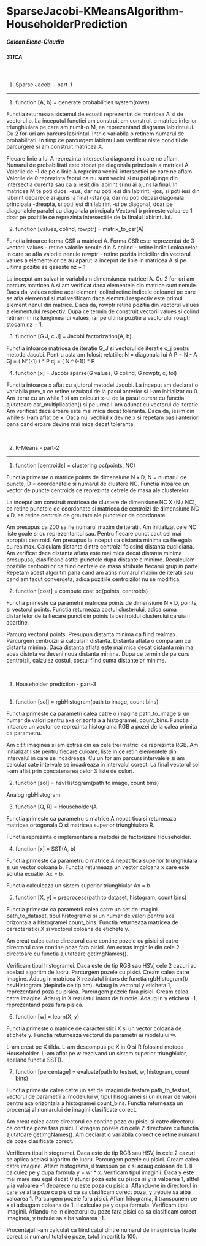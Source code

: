 # SparseJacobi-KMeansAlgorithm-HouseholderPrediction

##### Calcan Elena-Claudia <br/>
##### 311CA

<br/>

1. Sparse Jacobi - part-1
-------------------------------------------------------------------------------

1. function [A, b] = generate probabilities system(rows) 

Functia returneaza sistemul de ecuatii reprezentat de matricea A si de vectorul
b.
La inceputul functiei am construit am construit o matrice inferior 
triunghiulara pe care am numit-o M, ea reprezentand diagrama labirintului.
Cu 2 for-uri am parcurs labirintul. Intr-o variabila p retinem numarul de 
probabilitati. In timp ce parcurgem labirntul am verificat niste conditii de 
parcurgere si am construit matricea A.

Fiecare linie a lui A reprezinta intersectia diagramei in care ne aflam. 
Numarul de probabilitati este stocat pe diagonala principala a matricei A. 
Valorile de -1 de pe o linie A repreinta vecinii intersectiei pe care ne aflam.
Valorile de 0 reprezinta faptul ca nu sunt vecini si nu poti ajunge din
intersectia curenta sau ca ai iesit din labirint si nu ai ajuns la final.
In matricea M te poti duce:
	-sus, dar nu poti iesi din labirint.
	-jos, si poti iesi din labirint deoarece ai ajuns la final
	-stanga, dar nu poti depasi diagonala principala
	-dreapta, si poti iesi din labirint
	-si pe diagonal, doar pe diagonalele paralel cu diagonala principala
Vectorul b primeste valoarea 1 doar pe pozitiile ce reprezinta intersectiile 
de la finalul labirintului.

2. function [values, colind, rowptr] = matrix_to_csr(A)

Functia intoarce forma CSR a matricei A. Forma CSR este reprezentat de 3 vectori:
	values - retine valorile nenule din A
	colind - retine indicii coloanelor in care se afla valorile nenule
	rowptr - retine pozitia indiciilor din vectorul values a elementelor
			 ce au aparut la inceput de linie in matricea A si pe ultima 
			 pozitie se gaseste nz + 1

La inceput am salvat in variabila n dimensiunea matricei A. Cu 2 for-uri am
parcurs matricea A si am verificat daca elementele din matrice sunt nenule. 
Daca da, values retine acel element, colind retine indicele coloanei pe care
se afla elementul si mai verificam daca elemntul respectiv este primul element
nenul din matrice. Daca da, rowptr retine pozitia din vectorul values a
elementului respectiv.
Dupa ce termin de construit vectorii values si colind retinem in nz lungimea 
lui values, iar pe ultima pozitie a vectorului rowptr stocam nz + 1.

3. function [G J, c J] = Jacobi factorization(A, b)

Functia intoarce matricea de iteratie G_J si vectorul de iteratie c_j pentru
metoda Jacobi. Pentru asta am folosit relatiile:
	N = diagonala lui A
	P = N - A
	Gj = ( N^(-1) ) * P
	cj = ( N ^ (-1)) * P

4. function [x] = Jacobi sparse(G values, G colind, G rowptr, c, tol)

Functia intoarce x aflat cu ajutorul metodei Jacobi. La inceput am declarat o
variabila prev_x ce retine rezulatul de la pasul anterior si l-am initializat
cu 0. Am iterat cu un while 1 si am calculat x-ul de la pasul curent cu functia
ajutatoare csr_multiplication() si pe urma l-am adunat cu vectorul de iteratie.
Am verificat daca eroare este mai mica decat toleranta. Daca da, iesim din 
while si l-am aflat pe x. Daca nu, vechiul x devine x si repetam pasii 
anteriori pana cand eroare devine mai mica decat toleranta.

<br/>

2. K-Means - part-2
------------------------------------------------------------------------------

1. function [centroids] = clustering pc(points, NC)

Functia primeste o matrice points de dimensiune N x D, N = numarul de puncte,
D = coordonatele si numarul de clustere NC. Functia intoarce un vector de 
puncte centroids ce reprezinta cetrele de masa ale clusterelor.

La inceput am construit matricea de clustere de dimensiune NC X (N / NC), ea
retine punctele de coordonate si matricea de centroizi de dimensiune NC x D,
ea retine centrele de greutate ale punctelor de coordonate.

Am presupus ca 200 sa fie numarul maxim de iteratii. Am initializat cele NC
liste goale si cu reprezentantul sau. Pentru fiecare punct caut
cel mai apropiat centroid. Am presupus la inceput ca distanta minima sa fie 
egala cu realmax. Calculam distanta dintre centroizi folosind distanta
euclidiana. Am verificat daca distanta aflata este mai mica decat distanta
minima presupusa, clasificand astfel punctele dupa distantele minime. 
Recalculam pozitiile centroizilor ca fiind centrele de masa atribuite fiecarui
grup in parte. Repetam acest algoritm pana cand am atins numarul maxim de
iteratii sau cand am facut convergeta, adica pozitiile centroizilor nu se 
modifica.

2. function [cost] = compute cost pc(points, centroids)

Functia primeste ca parametrii matricea points de dimensiune N x D, points, si
vectorul points. Functia returneaza costul clusterului, adica suma
distantelor de la fiecare punct din points la centroidul clusterului caruia ii
apartine.

Parcurg vectorul points. Presupun distanta minima ca fiind realmax. Parcurgem 
centroizii si calculam distanta. Distanta aflata o comparam cu distanta minima.
Daca distanta aflata este mai mica decat distanta minima, acea distnta va
deveni noua distanta minima. Dupa ce termin de parcurs centroizii, calzulez
costul, costul fiind suma distantelor minime.

<br/>

3. Householder prediction - part-3
-------------------------------------------------------------------------------

1. function [sol] = rgbHistogram(path to image, count bins)

Functia primeste ca parametri calea catre o imagine path_to_image si un numar 
de valori pentru axa orizontala a histogramei, count_bins. Functia intoarce un
vector ce reprezinta histograma RGB a pozei de la calea primita ca parametru.

Am citit imaginea si am extras din ea cele trei matrici ce reprezinta RGB.
Am initializat liste pentru fiecare culoare, liste in ce retin elementele
din intervalul in care se incadreaza. Cu un for am parcurs intervalele si
am calculat cate intervale se incadreaza in intervalul corect.
La final vectorul sol l-am aflat prin concatenarea celor 3 liste de culori.

2. function [sol] = hsvHistogram(path to image, count bins)

Analog rgbHistogram.

3. function [Q, R] = Householder(A

Functia primeste ca parametru o matrice A nepatrtica si returneaza matricea
ortogonala Q si matricea superior triunghiulara R.

Functia reprezinta o implementare a metodei de factorizare Householder.

4. function [x] = SST(A, b)

Functia primeste ca parametru o matrice A nepatrtica superior triunghiulara si
un vector coloana b. Functia returneaza un vector coloana x care este solutia
ecuatiei Ax = b.

Functia calculeaza un sistem superior triunghiular Ax = b.

5. function [X, y] = preprocess(path to dataset, histogram, count bins)

Functia primeste ca parametrii calea catre un set de imagini path_to_dataset,
tipul histogramei si un numar de valori pentru axa orizontala a histogramei
count_bins. Functia returneaza matricea de caracteristici X si vectorul coloana
de etichete y.

Am creat calea catre directorul care contine pozele cu pisici si catre
directorul care contine poze fara pisici. Am extras imginile din cele 2
directoare cu functia ajutatoare getImgNames().

Verificam tipul histogramei. Daca este de tip RGB sau HSV, cele 2 cazuri au
acelasi algoritm de lucru. Parcurgem pozele cu pisici. Cream calea catre
imagine. Adaug in matricea X rezulatul intors de functia rgbHistogram()/
hsvHistogram (depinde ce tip am). Adaug in vectorul y eticheta 1, reprezentand
poza cu pisica. Parcurgem pozele fara pisici. Cream calea catre imagine. Adaug
in X rezulatul intors de functie. Adaug in y eticheta -1, reprezentand poza
fara pisica.

6. function [w] = learn(X, y)

Functia primeste o matrice de caracteristici X si un vector coloana de
etichete y. Functia returneaza vectorul de parametri ai modelului w.

L-am creat pe X tilda. L-am descompus pe X in Q si R folosind metoda
Householder. L-am aflat pe w rezolvand un sistem superior triunghiular, apeland
functia SST().

7. function [percentage] = evaluate(path to testset, w, histogram, count bins)

Functia primeste calea catre un set de imagini de testare path_to_testset, 
vectorul de parametri ai modelului w, tipul hisogramei si un numar de valori
pentru axa orizontala a histogramei count_bins. Functia returneaza un procentaj
al numarului de imagini clasificate corect.

Am creat calea catre directorul ce contine poze cu pisici si catre directorul
ce contine poze fara pisici. Extragem pozele din cele 2 directoare cu functia
ajutatoare getImgNames(). Am declarat o variabila correct ce retine numarul
de poze clasificate corect.

Verificam tipul histogramei. Daca este de tip RGB sau HSV, in cele 2 cazuri se
aplica acelasi algoritm de lucru. 
Parcurgem pozele cu pisici. Cream calea 
catre imagine. Aflam histograma, il transpun pe x  si adaug coloana de 1.
Il calculez pe y dupa formula y = w' * x. Verificam tipul imaginii. Daca y este
mai mare sau egal decat 0 atunci poza este cu pisica si y ia valoarea 1, altfel
y ia valoarea -1 deoarece nu este poza cu pisica. Aflandu-ne in directorul in 
care se afla poze cu pisici ca sa clasificam corect poza, y trebuie sa aiba 
valoarea 1. 
Parcurgem pozele fara pisici. Aflam hitograma, il transpunem pe x si adaugam
coloana de 1. Il calculez pe y dupa formula. Verificam tipul imaginii.
Aflandu-ne in directorul cu poze fara pisici ca sa clasificam corect imaginea, 
y trebuie sa aiba valoarea -1.

Procentajul l-am calculat ca fiind catul dintre numarul de imagini clasificate 
corect si numarul total de poze, totul impartit la 100.
